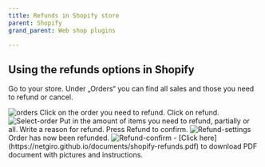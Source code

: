 ```yaml
---
title: Refunds in Shopify store
parent: Shopify
grand_parent: Web shop plugins

---
```


## Using the refunds options in Shopify
Go to your store.
Under „Orders“ you can find all sales and those you need to refund or cancel.

<img src="https://netgiro.github.io/images/1.png" alt="orders">
Click on the order you need to refund. Click on refund.

<img src="https://netgiro.github.io/images/2.png" alt="Select-order">
Put in the amount of items you need to refund, partially or all. Write a reason for refund. Press Refund to confirm.

<img src="https://netgiro.github.io/images/3.png" alt="Refund-settings">
Order has now been refunded.

<img src="https://netgiro.github.io/images/4.png" alt="Refund-confirm">
- [Click here](https://netgiro.github.io/documents/shopify-refunds.pdf) to download PDF document with pictures and instructions.
